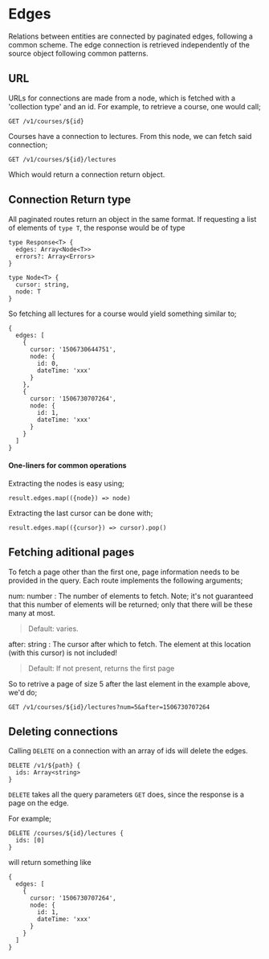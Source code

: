 # Edges

Relations between entities are connected by paginated edges, following a common
scheme. The edge connection is retrieved independently of the source object following
common patterns.

## URL

URLs for connections are made from a node, which is fetched with a 'collection type'
and an id. For example, to retrieve a course, one would call;

    GET /v1/courses/${id}

Courses have a connection to lectures. From this node, we can fetch said connection;

    GET /v1/courses/${id}/lectures

Which would return a connection return object.

## Connection Return type

All paginated routes return an object in the same format. If requesting a list
of elements of `type T`, the response would be of type

    type Response<T> {
      edges: Array<Node<T>>
      errors?: Array<Errors>
    }

    type Node<T> {
      cursor: string,
      node: T
    }

So fetching all lectures for a course would yield something similar to;

    {
      edges: [
        {
          cursor: '1506730644751',
          node: {
            id: 0,
            dateTime: 'xxx'
          }
        },
        {
          cursor: '1506730707264',
          node: {
            id: 1,
            dateTime: 'xxx'
          }
        }
      ]
    }

#### One-liners for common operations

Extracting the nodes is easy using;

    result.edges.map(({node}) => node)

Extracting the last cursor can be done with;

    result.edges.map(({cursor}) => cursor).pop()

## Fetching aditional pages

To fetch a page other than the first one, page information needs to be provided
in the query. Each route implements the following arguments;

num: number
:    The number of elements to fetch. Note; it's not guaranteed that this number
of elements will be returned; only that there will be these many at most.

> Default: varies.

after: string
:    The cursor after which to fetch. The element at this location (with this
cursor) is not included!

> Default: If not present, returns the first page

So to retrive a page of size 5 after the last element in the example above, we'd
do;

    GET /v1/courses/${id}/lectures?num=5&after=1506730707264

## Deleting connections

Calling `DELETE` on a connection with an array of ids will delete the
edges.

    DELETE /v1/${path} {
      ids: Array<string>
    }

`DELETE` takes all the query parameters `GET` does, since the response is a
page on the edge.

For example;

    DELETE /courses/${id}/lectures {
      ids: [0]
    }

will return something like

    {
      edges: [
        {
          cursor: '1506730707264',
          node: {
            id: 1,
            dateTime: 'xxx'
          }
        }
      ]
    }

